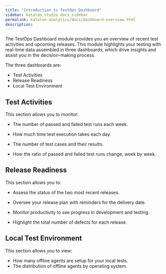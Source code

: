 ```yaml
---
title: "Introduction to TestOps Dashboard"
sidebar: katalon_studio_docs_sidebar
permalink: katalon-analytics/docs/dashboard-overview.html 
description: 
---
```


The TestOps Dashboard module provides you an overview of recent test activities and upcoming releases. This module highlights your testing with real-time data assembled in three dashboards, which drive insights and assist you in the decision-making process.

The three dashboards are:

* Test Activities
* Release Readiness
* Local Test Environment

## Test Activities

This section allows you to monitor:

* The number of passed and failed test runs each week.

* How much time test execution takes each day.

* The number of test cases and their results.

* How the ratio of passed and failed test runs change, week by week.

## Release Readiness

This section allows you to:

* Assess the status of the two most recent releases.

* Oversee your release plan with reminders for the delivery date.

* Monitor productivity to see progress in development and testing.

* Highlight the total number of defects for each release.

## Local Test Environment

This section allows you to view:

* How many offline agents are setup for your local tests.
* The distribution of offline agents by operating system.
